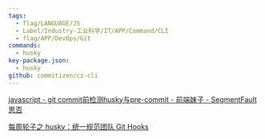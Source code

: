 ```yaml
---
tags:
  - flag/LANGUAGE/JS
  - Label/Industry-工业科学/IT/APP/Command/CLI
  - flag/APP/DevOps/Git
commands:
  - husky
key-package.json:
  - husky
github: commitizen/cz-cli
---
```


[javascript - git commit前检测husky与pre-commit - 前端妹子 - SegmentFault 思否](https://segmentfault.com/a/1190000015953265)

[每周轮子之 husky：统一规范团队 Git Hooks](https://4ark.me/post/weekly-npm-packages-02.html)
